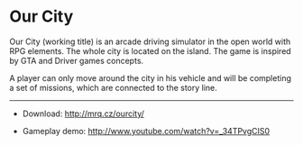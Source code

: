 Our City
=======
   Our City (working title) is an arcade driving
   simulator in the open world with RPG elements.
   The whole city is located on the island. The game
   is inspired by GTA and Driver games concepts. 
   
   A player can only move around the city in his 
   vehicle and will be completing a set of missions, 
   which are connected to the story line.
   
   ----
   
   - Download: http://mrq.cz/ourcity/
   
   - Gameplay demo: http://www.youtube.com/watch?v=_34TPvgCIS0
   
   
   
   


